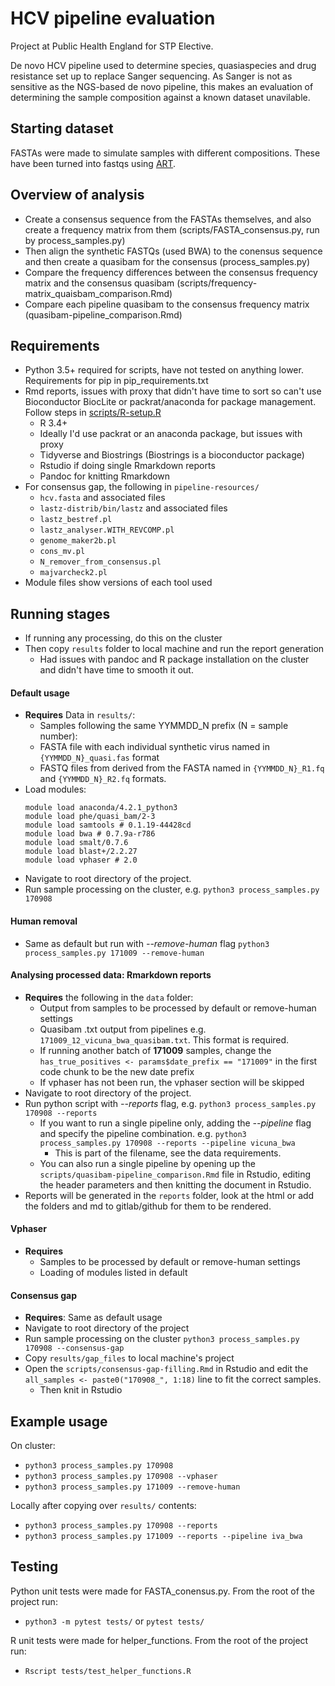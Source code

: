# HCV pipeline evaluation

Project at Public Health England for STP Elective. 

De novo HCV pipeline used to determine species, quasiaspecies and drug resistance set up to replace Sanger sequencing. As Sanger is not as sensitive as the NGS-based de novo pipeline, this makes an evaluation of determining the sample composition against a known dataset unavilable. 

## Starting dataset

FASTAs were made to simulate samples with different compositions. These have been turned into fastqs using [ART](https://www.ncbi.nlm.nih.gov/pmc/articles/PMC3278762/).


## Overview of analysis

- Create a consensus sequence from the FASTAs themselves, and also create a frequency matrix from them (scripts/FASTA_consensus.py, run by process_samples.py)
- Then align the synthetic FASTQs (used BWA) to the conensus sequence and then create a quasibam for the consensus (process_samples.py)
- Compare the frequency differences between the consensus frequency matrix and the consensus quasibam (scripts/frequency-matrix_quaisbam_comparison.Rmd)
- Compare each pipeline quasibam to the consensus frequency matrix (quasibam-pipeline_comparison.Rmd)

## Requirements

- Python 3.5+ required for scripts, have not tested on anything lower. Requirements for pip in pip_requirements.txt
- Rmd reports, issues with proxy that didn't have time to sort so can't use Bioconductor BiocLite or packrat/anaconda for package management. Follow steps in [scripts/R-setup.R](scripts/R-setup.R)
    - R 3.4+
    - Ideally I'd use packrat or an anaconda package, but issues with proxy
    - Tidyverse and Biostrings (Biostrings is a bioconductor package)
    - Rstudio if doing single Rmarkdown reports
    - Pandoc for knitting Rmarkdown
- For consensus gap, the following in `pipeline-resources/`
    - `hcv.fasta` and associated files
    - `lastz-distrib/bin/lastz` and associated files
    - `lastz_bestref.pl`
    - `lastz_analyser.WITH_REVCOMP.pl`
    - `genome_maker2b.pl`
    - `cons_mv.pl`
    - `N_remover_from_consensus.pl`
    - `majvarcheck2.pl`
- Module files show versions of each tool used

## Running stages

- If running any processing, do this on the cluster
- Then copy `results` folder to local machine and run the report generation
    - Had issues with pandoc and R package installation on the cluster and 
    didn't have time to smooth it out.

#### Default usage

- **Requires** Data in `results/`:
    - Samples following the same YYMMDD_N prefix (N = sample number):
    - FASTA file with each individual synthetic virus named in `{YYMMDD_N}_quasi.fas` format 
    - FASTQ files from derived from the FASTA named in 
     `{YYMMDD_N}_R1.fq` and `{YYMMDD_N}_R2.fq` formats.
- Load modules:
    ```
    module load anaconda/4.2.1_python3
    module load phe/quasi_bam/2-3
    module load samtools # 0.1.19-44428cd
    module load bwa # 0.7.9a-r786
    module load smalt/0.7.6
    module load blast+/2.2.27
    module load vphaser # 2.0
    ```
- Navigate to root directory of the project.
- Run sample processing on the cluster, e.g. 
`python3 process_samples.py 170908`

#### Human removal

- Same as default but run with *--remove-human* flag 
`python3 process_samples.py 171009 --remove-human`


#### Analysing processed data: Rmarkdown reports

- **Requires** the following in the `data` folder:
    - Output from samples to be processed by default or remove-human settings    
    - Quasibam .txt output from pipelines 
    e.g. `171009_12_vicuna_bwa_quasibam.txt`. This format is required.
    - If running another batch of **171009** samples, change the 
    `has_true_positives <- params$date_prefix == "171009"` in the first code chunk
    to be the new date prefix
    - If vphaser has not been run, the vphaser section will be skipped
- Navigate to root directory of the project.
- Run python script with *--reports* flag, e.g. `python3 process_samples.py 170908 --reports`
    - If you want to run a single pipeline only, adding the *--pipeline* flag and specify the pipeline combination. 
    e.g. `python3 process_samples.py 170908 --reports --pipeline vicuna_bwa`
        - This is part of the filename, see the data requirements.
    - You can also run a single pipeline by opening up the
    `scripts/quasibam-pipeline_comparison.Rmd` file in Rstudio, 
    editing the header parameters and then knitting the document in Rstudio.
- Reports will be generated in the `reports` folder, 
look at the html or add the folders and md to gitlab/github for them to be rendered.

#### Vphaser

- **Requires**
    - Samples to be processed by default or remove-human settings
    - Loading of modules listed in default

#### Consensus gap

- **Requires**: Same as default usage
- Navigate to root directory of the project
- Run sample processing on the cluster 
`python3 process_samples.py 170908 --consensus-gap`
- Copy `results/gap_files` to local machine's project
- Open the `scripts/consensus-gap-filling.Rmd` in Rstudio and edit the 
`all_samples <- paste0("170908_", 1:18)` line to fit the correct samples.
    - Then knit in Rstudio


## Example usage

On cluster:

- `python3 process_samples.py 170908`
- `python3 process_samples.py 170908 --vphaser`
- `python3 process_samples.py 171009 --remove-human`

Locally after copying over `results/` contents:

- `python3 process_samples.py 170908 --reports`
- `python3 process_samples.py 171009 --reports --pipeline iva_bwa`


## Testing

Python unit tests were made for FASTA_conensus.py. From the root of the project run:

- `python3 -m pytest tests/` or `pytest tests/`

R unit tests were made for helper_functions. From the root of the project run:

- `Rscript tests/test_helper_functions.R`